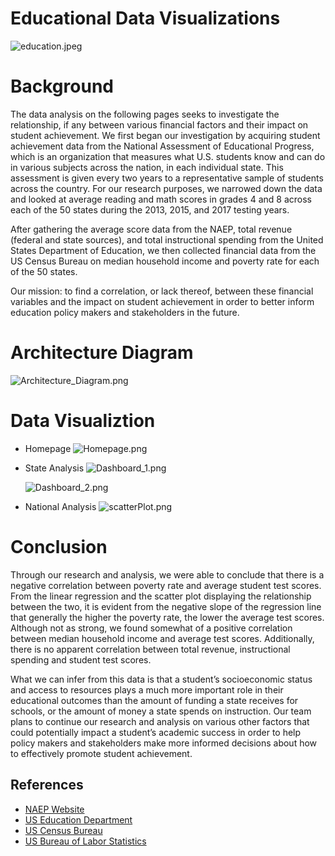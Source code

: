 # Educational Data Visualizations

![education.jpeg](https://github.com/trangbt278/education/blob/main/readme_images/Education.jpeg)


# Background

The data analysis on the following pages seeks to investigate the relationship, if any  between various financial factors and their impact on student achievement. We first began our investigation by acquiring student achievement data from the National Assessment of Educational Progress, which is an organization that measures what U.S. students know and can do in various subjects across the nation, in each individual state. This assessment is given every two years to a representative sample of students across the country. For our research purposes, we narrowed down the data and looked at average reading and math scores in grades 4 and 8 across each of the 50 states during the 2013, 2015, and 2017 testing years.

After gathering the average score data from the NAEP, total revenue (federal and state sources), and total instructional spending from the United States Department of Education, we then collected financial data from the US Census Bureau on median household income and poverty rate for each of the 50 states.

Our mission: to find a correlation, or lack thereof, between these financial variables and the impact on student achievement in order to better inform education policy makers and stakeholders in the future.

# Architecture Diagram
![Architecture_Diagram.png]()

# Data Visualiztion

* Homepage
![Homepage.png](https://github.com/amylbrunet/Project-3-Data-Visualizations/blob/main/static/images/homepage.png)

* State Analysis
![Dashboard_1.png](https://github.com/amylbrunet/Project-3-Data-Visualizations/blob/main/static/images/dashboard_1.png)


  ![Dashboard_2.png](https://github.com/amylbrunet/Project-3-Data-Visualizations/blob/main/static/images/dashboard_2.png)

* National Analysis
![scatterPlot.png](https://github.com/amylbrunet/Project-3-Data-Visualizations/blob/main/static/images/scatterPlot.png)

# Conclusion
Through our research and analysis, we were able to conclude that there is a negative correlation between poverty rate and average student test scores. From the linear regression and the scatter plot displaying the relationship between the two, it is evident from the negative slope of the regression line that generally the higher the poverty rate, the lower the average test scores. Although not as strong, we found somewhat of a positive correlation between median household income and average test scores. Additionally, there is no apparent correlation between total revenue, instructional spending and student test scores. 

What we can infer from this data is that a student’s socioeconomic status and access to resources plays a much more important role in their educational outcomes than the amount of funding a state receives for schools, or the amount of money a state spends on instruction. Our team plans to continue our research and analysis on various other factors that could potentially impact a student’s academic success in order to help policy makers and stakeholders make more informed decisions about how to effectively promote student achievement.



## References
* [NAEP Website](https://nces.ed.gov/nationsreportcard/about/)
* [US Education Department](https://eddataexpress.ed.gov/)
* [US Census Bureau](https://data.census.gov/cedsci/)
* [US Bureau of Labor Statistics](https://www.bls.gov/)
